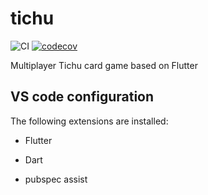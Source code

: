 # tichu
![CI](https://github.com/MarioGini/tichu/workflows/CI/badge.svg?branch=develop)
[![codecov](https://codecov.io/gh/MarioGini/tichu/branch/develop/graph/badge.svg?token=RRULNJ7PRZ)](https://codecov.io/gh/MarioGini/tichu)

Multiplayer Tichu card game based on Flutter

## VS code configuration

The following extensions are installed:

- Flutter

- Dart

- pubspec assist
